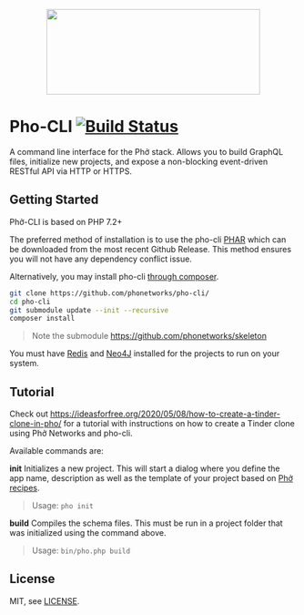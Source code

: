 <p align="center">
  <img width="375" height="150" src="https://github.com/phonetworks/commons-php/raw/master/.github/cover-smaller.png">
</p>

# Pho-CLI [![Build Status](https://travis-ci.org/phonetworks/pho-cli.svg?branch=master)](https://travis-ci.org/phonetworks/pho-cli)

A command line interface for the Phở stack. Allows you to build GraphQL files, initialize new projects, and expose a non-blocking event-driven RESTful API via HTTP or HTTPS.

## Getting Started

Phở-CLI is based on PHP 7.2+ 

The preferred method of installation is to use the pho-cli [PHAR](https://github.com/phonetworks/pho-cli/releases/download/0.2/pho.phar) which can be downloaded from the most recent Github Release. This method ensures you will not have any dependency conflict issue.

Alternatively, you may install pho-cli [through composer](https://getcomposer.org/).

```bash
git clone https://github.com/phonetworks/pho-cli/
cd pho-cli 
git submodule update --init --recursive 
composer install
```

> Note the submodule https://github.com/phonetworks/skeleton

You must have [Redis](https://redis.io/) and [Neo4J](https://neo4j.com/) installed for the projects to run on your system.

## Tutorial 

Check out https://ideasforfree.org/2020/05/08/how-to-create-a-tinder-clone-in-pho/ for a tutorial with instructions on how to create a Tinder clone using Phở Networks and pho-cli.

Available commands are:
  
**init**
Initializes a new project. This will start a dialog where you define the app name, description as well as the template of your project based on [Phở recipes](https://github.com/pho-recipes). 

> Usage: ```pho init``` 


**build**
Compiles the schema files. This must be run in a project folder that was initialized using the command above.

> Usage: ```bin/pho.php build``` 


## License

MIT, see [LICENSE](https://github.com/phonetworks/pho-cli/blob/master/LICENSE).


